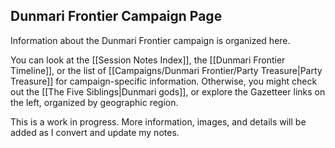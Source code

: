 ## Dunmari Frontier Campaign Page

Information about the Dunmari Frontier campaign is organized here.

You can look at the [[Session Notes Index]], the [[Dunmari Frontier Timeline]], or the list of [[Campaigns/Dunmari Frontier/Party Treasure|Party Treasure]] for campaign-specific information. Otherwise, you might check out the [[The Five Siblings|Dunmari gods]], or explore the Gazetteer links on the left, organized by geographic region. 

This is a work in progress. More information, images, and details will be added as I convert and update my notes. 